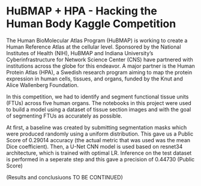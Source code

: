 # HuBMAP + HPA - Hacking the Human Body Kaggle Competition
The Human BioMolecular Atlas Program (HuBMAP) is working to create a Human Reference Atlas at the cellular level. Sponsored by the National Institutes of Health (NIH), HuBMAP and Indiana University’s Cyberinfrastructure for Network Science Center (CNS) have partnered with institutions across the globe for this endeavor. A major partner is the Human Protein Atlas (HPA), a Swedish research program aiming to map the protein expression in human cells, tissues, and organs, funded by the Knut and Alice Wallenberg Foundation.

In this competition, we had to identify and segment functional tissue units (FTUs) across five human organs. The notebooks in this project were used to build a model using a dataset of tissue section images and with the goal of segmenting FTUs as accurately as possible.

At first, a baseline was created by submitting segmentation masks which were produced randomly using a uniform distribution. This gave us a Public Score of 0.29014 accuracy (the actual metric that was used was the mean Dice coefficient).
Then, a U-Net CNN model is used based on resnet34 architecture, which is trained with optimal LR. Inference on the test dataset is performed in a seperate step and this gave a precision of 0.44730 (Public Score)

(Results and conclusiuons TO BE CONTINUED)
